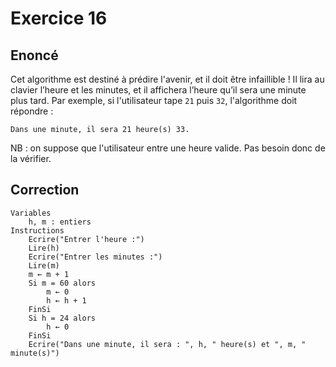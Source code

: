 # Exercice 16

## Enoncé

Cet algorithme est destiné à prédire l'avenir, et il doit être infaillible ! Il lira au clavier l’heure et les minutes, et il affichera l’heure qu’il sera une minute plus tard. Par exemple, si l'utilisateur tape `21` puis `32`, l'algorithme doit répondre :​

`Dans une minute, il sera 21 heure(s) 33.`

NB : on suppose que l'utilisateur entre une heure valide. Pas besoin donc de la vérifier.

## Correction

```
Variables
    h, m : entiers
Instructions
    Ecrire("Entrer l'heure :")
    Lire(h)
    Ecrire("Entrer les minutes :")
    Lire(m)
    m ← m + 1
    Si m = 60 alors
        m ← 0
        h ← h + 1
    FinSi
    Si h = 24 alors
        h ← 0
    FinSi
    Ecrire("Dans une minute, il sera : ", h, " heure(s) et ", m, " minute(s)")
```
